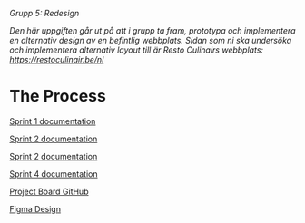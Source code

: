 *Grupp 5: Redesign*

*Den här uppgiften går ut på att i grupp ta fram, prototypa och implementera en alternativ design av en befintlig webbplats. Sidan som ni ska undersöka och implementera alternativ layout till är Resto Culinairs webbplats: https://restoculinair.be/nl*

# The Process

[Sprint 1 documentation](1SprintOne.md.md)

[Sprint 2 documentation](2SprintTwo.md)

[Sprint 2 documentation](3SprintThree.md)

[Sprint 4 documentation](4SprintFour.md)

[Project Board GitHub](https://github.com/orgs/chas-academy/projects/51/views/1)

[Figma Design](https://www.figma.com/file/6L9XDujago4WoiYeGsBtY3/Redesign-u02?type=design&node-id=0%3A1&mode=design&t=OOyLAPjJOloOwCxW-1)

